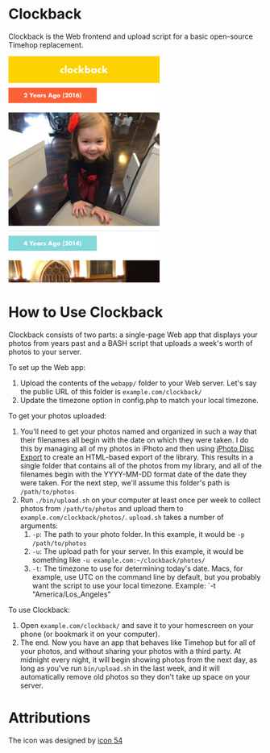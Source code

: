 Clockback
=========
Clockback is the Web frontend and upload script for a basic open-source Timehop replacement.

<img src="screenshots/clockback-mobile.png" width="300" />

How to Use Clockback
====================
Clockback consists of two parts: a single-page Web app that displays your photos from years past and a BASH script that uploads a week's worth of photos to your server.

To set up the Web app:

1. Upload the contents of the `webapp/` folder to your Web server. Let's say the public URL of this folder is `example.com/clockback/`
1. Update the timezone option in config.php to match your local timezone.

To get your photos uploaded:

1. You'll need to get your photos named and organized in such a way that their filenames all begin with the date on which they were taken.  I do this by managing all of my photos in iPhoto and then using [iPhoto Disc Export](https://github.com/cfinke/iPhoto-Disc-Export) to create an HTML-based export of the library.  This results in a single folder that contains all of the photos from my library, and all of the filenames begin with the YYYY-MM-DD format date of the date they were taken.  For the next step, we'll assume this folder's path is `/path/to/photos`
1. Run `./bin/upload.sh` on your computer at least once per week to collect photos from `/path/to/photos` and upload them to `example.com/clockback/photos/`. `upload.sh` takes a number of arguments:
    1. `-p`: The path to your photo folder. In this example, it would be `-p /path/to/photos`
    1. `-u`: The upload path for your server. In this example, it would be something like `-u example.com:~/clockback/photos/`
    1. `-t`: The timezone to use for determining today's date. Macs, for example, use UTC on the command line by default, but you probably want the script to use your local timezone. Example: `-t "America/Los_Angeles"

To use Clockback:

1. Open `example.com/clockback/` and save it to your homescreen on your phone (or bookmark it on your computer).
1. The end.  Now you have an app that behaves like Timehop but for all of your photos, and without sharing your photos with a third party.  At midnight every night, it will begin showing photos from the next day, as long as you've run `bin/upload.sh` in the last week, and it will automatically remove old photos so they don't take up space on your server.

Attributions
============
The icon was designed by [icon 54](https://thenounproject.com/term/recent-history/1939718/)